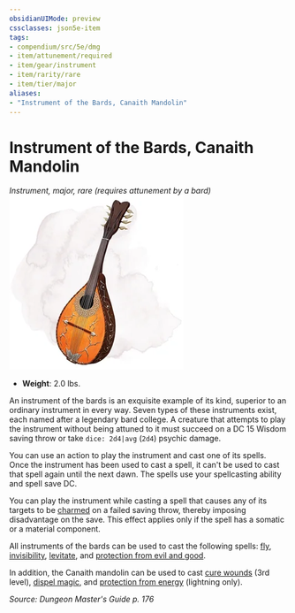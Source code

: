 ```yaml
---
obsidianUIMode: preview
cssclasses: json5e-item
tags:
- compendium/src/5e/dmg
- item/attunement/required
- item/gear/instrument
- item/rarity/rare
- item/tier/major
aliases: 
- "Instrument of the Bards, Canaith Mandolin"
---
```

# Instrument of the Bards, Canaith Mandolin
*Instrument, major, rare (requires attunement by a bard)*  
![](4-Resources/Compendium/items/img/instrument-of-the-bards-canaith-mandolin.webp#right)  

- **Weight**: 2.0 lbs.

An instrument of the bards is an exquisite example of its kind, superior to an ordinary instrument in every way. Seven types of these instruments exist, each named after a legendary bard college. A creature that attempts to play the instrument without being attuned to it must succeed on a DC 15 Wisdom saving throw or take `dice: 2d4|avg` (`2d4`) psychic damage.

You can use an action to play the instrument and cast one of its spells. Once the instrument has been used to cast a spell, it can't be used to cast that spell again until the next dawn. The spells use your spellcasting ability and spell save DC.

You can play the instrument while casting a spell that causes any of its targets to be [charmed](4-Resources/Compendium/rules/conditions.md#charmed) on a failed saving throw, thereby imposing disadvantage on the save. This effect applies only if the spell has a somatic or a material component.

All instruments of the bards can be used to cast the following spells: [fly](4-Resources/Compendium/spells/fly.md), [invisibility](4-Resources/Compendium/spells/invisibility.md), [levitate](4-Resources/Compendium/spells/levitate.md), and [protection from evil and good](4-Resources/Compendium/spells/protection-from-evil-and-good.md).

In addition, the Canaith mandolin can be used to cast [cure wounds](4-Resources/Compendium/spells/cure-wounds.md) (3rd level), [dispel magic](4-Resources/Compendium/spells/dispel-magic.md), and [protection from energy](4-Resources/Compendium/spells/protection-from-energy.md) (lightning only).

*Source: Dungeon Master's Guide p. 176*